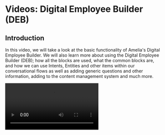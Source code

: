 # Videos: Digital Employee Builder (DEB)


## Introduction

In this video, we will take a look at the basic functionality of Amelia's Digital Employee Builder. We will also learn more about using the Digital Employee Builder (DEB); how all the blocks are used, what the common blocks are, and how we can use Intents, Entities and other items within our conversational flows as well as adding generic questions and other information, adding to the content management system and much more.

<video src="https://vimeo.com/871702404"/>

## Say and Ask Blocks

In this video, we will learn more about how the Say block delivers informative messages, while the Ask block empowers you to pose generic or entity-specific questions, ensuring dynamic and engaging user interactions.

<video src="https://vimeo.com/889351757"/>

## Ask for the entity

This video covers how we can ask for entities in customized ways including the defaults built-in, how to customize them and the best practices when asking for entities.

<video src="https://vimeo.com/889351750"/>

## Service Prefixes - entity:

In this video, we cover all the built-in ways to extract or validate responses using the entity prefix. This can be used either within our valid, invalid or idk branches or in separate branches that might be used to split a flow depending on the value of a valid response.

<video src="https://vimeo.com/889351729"/>

## Content Manager

In this video, we will explore the Content Manager, a dynamic tool empowering Amelia to store and display user-uploaded files, documents, and diverse content, enhancing interactions by allowing users to access, download, or view information based on defined rules and conditions.

<video src="https://vimeo.com/889351710"/>

## Present Block

In this video, we will learn more about the Present Block, which enables showcasing files to users, whether it is images from local storage or information they gave Amelia, most commonly in a previous request block.

<video src="https://vimeo.com/896561835"/>

## Amelia Asks a Yes/No Question

In this video, we will discover how to optimize question design by using generic inquiries for simple yes or no responses, sidestepping the complexities of multiple Booleans or entities and ensuring smoother interactions and more accurate outcomes.

<video src="https://vimeo.com/896562026"/>

## Service Prefix - response:

In this video, we cover all the built-in ways to extract or validate responses using the response prefix, which is like the entity prefix but handles cases where Amelia does not need to store the information. This can be used either within our valid, invalid or idk branches or in separate branches that might be used to split a flow depending on the value of a valid response.

<video src="https://vimeo.com/889351686"/>

## Request Block

In this video, we will discover the Request Block's role as Amelia prompts users for images, facilitating Wi-Fi code verification and variable integration within the flow.

<video src="https://vimeo.com/896562049"/>

## Web Services

In this video, we will learn how to make API calls using the web services in  Amelia. It will also give more information on the distinct types of web service actions, along with how to configure headers or API keys depending on the backend system you are integrating with.

<video src="https://vimeo.com/896562078"/>

## Backend Services

In this video, we will explore Amelia's versatile backend capabilities, including placeholders, integrations, web service actions, and more, to seamlessly manage your flows and interact with backend systems as needed.

<video src="https://vimeo.com/896562106"/>

## Sub Flow Block

In this video, we will learn how using the sub flow block can allow you to have different implementation specialists working on different portions of the conversational flow at the same time along with testing smaller portions more quickly and allowing for reusable code that does not have to be recreated.

<video src="https://vimeo.com/896562130"/>

## Publish your Conversational AI

In this video, we will Learn the process of deploying your conversational AI on a website.

<video src="https://vimeo.com/896562167"/>

## More Resources

{% include from="Training-Access-Amelia-Videos.md" element-id="F01-01_0002-Training-Access-Amelia-Videos_snippet" /%}